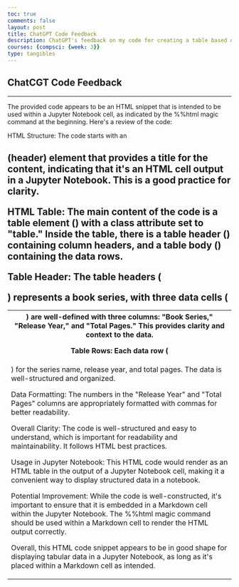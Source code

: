 ```yaml
---
toc: true
comments: false
layout: post
title: ChatGPT Code Feedback
description: ChatGPT's feedback on my code for creating a table based on data related to my interests
courses: {compsci: {week: 3}}
type: tangibles
---
```



## ChatCGT Code Feedback

---

The provided code appears to be an HTML snippet that is intended to be used within a Jupyter Notebook cell, as indicated by the %%html magic command at the beginning. Here's a review of the code:

HTML Structure: The code starts with an <h2> (header) element that provides a title for the content, indicating that it's an HTML cell output in a Jupyter Notebook. This is a good practice for clarity.

HTML Table: The main content of the code is a table element (<table>) with a class attribute set to "table." Inside the table, there is a table header (<thead>) containing column headers, and a table body (<tbody>) containing the data rows.

Table Header: The table headers (<th>) are well-defined with three columns: "Book Series," "Release Year," and "Total Pages." This provides clarity and context to the data.

Table Rows: Each data row (<tr>) represents a book series, with three data cells (<td>) for the series name, release year, and total pages. The data is well-structured and organized.

Data Formatting: The numbers in the "Release Year" and "Total Pages" columns are appropriately formatted with commas for better readability.

Overall Clarity: The code is well-structured and easy to understand, which is important for readability and maintainability. It follows HTML best practices.

Usage in Jupyter Notebook: This HTML code would render as an HTML table in the output of a Jupyter Notebook cell, making it a convenient way to display structured data in a notebook.

Potential Improvement: While the code is well-constructed, it's important to ensure that it is embedded in a Markdown cell within the Jupyter Notebook. The %%html magic command should be used within a Markdown cell to render the HTML output correctly.

Overall, this HTML code snippet appears to be in good shape for displaying tabular data in a Jupyter Notebook, as long as it's placed within a Markdown cell as intended.
